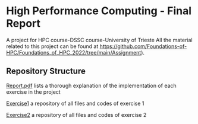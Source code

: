 # High Performance Computing - Final Report
A project for HPC course-DSSC course-University of Trieste
All the material related to this project can be found at https://github.com/Foundations-of-HPC/Foundations_of_HPC_2022/tree/main/Assignment).

## Repository Structure
[Report.pdf](./report.pdf) lists a thorough explanation of the implementation of each exercise in the project  

[Exercise1](./exercise1) a repository of all files and codes of exercise 1  

[Exercise2](./exercise2) a repository of all files and codes of exercise 2
